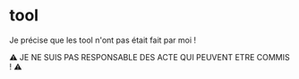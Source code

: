 # tool
Je précise que les tool n'ont pas était fait par moi !

⚠️ JE NE SUIS PAS RESPONSABLE DES ACTE QUI PEUVENT ETRE COMMIS ! ⚠️
